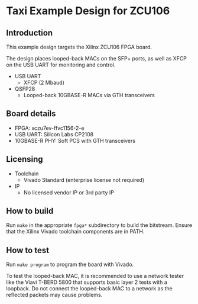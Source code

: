 # Taxi Example Design for ZCU106

## Introduction

This example design targets the Xilinx ZCU106 FPGA board.

The design places looped-back MACs on the SFP+ ports, as well as XFCP on the USB UART for monitoring and control.

*  USB UART
    *  XFCP (2 Mbaud)
*  QSFP28
    *  Looped-back 10GBASE-R MACs via GTH transceivers

## Board details

*  FPGA: xczu7ev-ffvc1156-2-e
*  USB UART: Silicon Labs CP2108
*  10GBASE-R PHY: Soft PCS with GTH transceivers

## Licensing

*  Toolchain
    *  Vivado Standard (enterprise license not required)
*  IP
    *  No licensed vendor IP or 3rd party IP

## How to build

Run `make` in the appropriate `fpga*` subdirectory to build the bitstream.  Ensure that the Xilinx Vivado toolchain components are in PATH.

## How to test

Run `make program` to program the board with Vivado.

To test the looped-back MAC, it is recommended to use a network tester like the Viavi T-BERD 5800 that supports basic layer 2 tests with a loopback.  Do not connect the looped-back MAC to a network as the reflected packets may cause problems.
